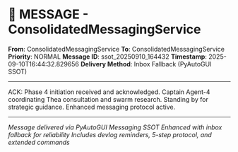 # 📨 MESSAGE - ConsolidatedMessagingService

**From**: ConsolidatedMessagingService
**To**: ConsolidatedMessagingService
**Priority**: NORMAL
**Message ID**: ssot_20250910_164432
**Timestamp**: 2025-09-10T16:44:32.829656
**Delivery Method**: Inbox Fallback (PyAutoGUI SSOT)

---

ACK: Phase 4 initiation received and acknowledged. Captain Agent-4 coordinating Thea consultation and swarm research. Standing by for strategic guidance. Enhanced messaging protocol active.

---

*Message delivered via PyAutoGUI Messaging SSOT*
*Enhanced with inbox fallback for reliability*
*Includes devlog reminders, 5-step protocol, and extended commands*
